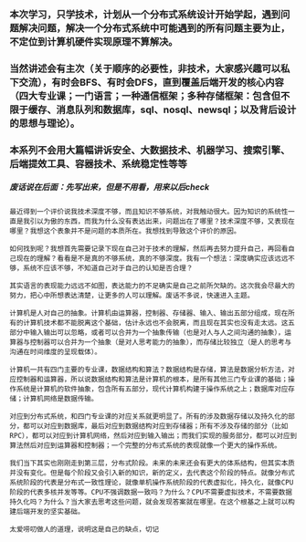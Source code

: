 ### 本次学习，只学技术，计划从一个分布式系统设计开始学起，遇到问题解决问题，解决一个分布式系统中可能遇到的所有问题主要为止，不定位到计算机硬件实现原理不算解决。

### 当然讲述会有主次（关于顺序的必要性，非技术，大家感兴趣可以私下交流），有时会BFS、有时会DFS，直到覆盖后端开发的核心内容（四大专业课；一门语言；一种通信框架；多种存储框架：包含但不限于缓存、消息队列和数据库，sql、nosql、newsql；以及背后设计的思想与理论）。

### 本系列不会用大篇幅讲诉安全、大数据技术、机器学习、搜索引擎、后端提效工具、容器技术、系统稳定性等等

##### 废话说在后面：先写出来，但是不用看，用来以后check

    最近得到一个评价说我技术深度不够，而且知识不够系统，对我触动很大。因为知识的系统性一直是我引以为傲的东西，而我为什么没有表达出来，问题出在了哪里？技术深度不够，又表现在哪里？我想这个表象并不是问题的本质所在。我想找到导致这个评价的原因。
    
    如何找到呢？我想首先需要记录下现在自己对于技术的理解，然后再去努力提升自己，再回看自己现在的理解？看看是不是真的不够系统，真的不够深度。我有一个想法：深度确实应该远远不够，系统不应该不够，不知道自己对于自己的认知是否合理？
    
    其实语言的表现能力远远不如图，表达能力的不足确实是自己之前所欠缺的。这次我会尽最大的努力，把心中所想表达清楚，让更多的人可以理解。废话不多说，快速进入主题。
    
    计算机是人对自己的抽象。计算机由运算器，控制器、存储器、输入、输出五部分组成，现在所有的计算机技术都不能脱离这个基础，估计永远也不会脱离，而且现在其实也没有走太远。这五部分中输入输出可以忽略，或者可以合并为一个抽象传输（也是对人与人之间沟通的抽象），运算器与控制器可以合并为一个抽象（是对人思考能力的抽象），而存储比较独立（是人的思考与沟通在时间维度的呈现载体）。
    
    计算机一共有四门主要的专业课，数据结构和算法？数据结构是存储，算法是数据分析方法，对应控制器和运算器，所以说数据结构和算法是计算机的根本，是所有其他三门专业课的基础；操作系统是计算机的软件抽象，包含所有五部分，现代计算机构建于操作系统之上；数据库对应存储；计算机网络是数据传输。
    
    对应到分布式系统，和四门专业课的对应关系就更明显了。所有的涉及数据存储以及持久化的部分，都可以对应到数据库，最后对应到数据结构对应到存储器；所有不涉及存储的部分（比如RPC），都可以对应到计算机网络，然后对应到输入输出；而我们实现的服务部分，都可以对应到算法然后对应到运算器和控制器；一个完整的分布式系统的表现就像一个更大的操作系统。
    
    我们当下其实也刚刚走到第三层，分布式阶段。未来的未来还会有更大的体系结构，但其实本质并没有变化。但是每个阶段又会引入新的知识，新的定义，去代表这个阶段的特点。就像分布式系统阶段的代表是分布式一致性理论，就像单机操作系统阶段的代表虚拟化，持久化，就像CPU阶段的代表多核并发等等。CPU不强调数据一致吗？为什么？CPU不需要虚拟技术，不需要数据持久化吗？为什么？当大家去思考这些问题，就会发现答案就在哪里。在这个根基之上就可以构建后端开发的坚实基础。
    
    太爱唠叨做人的道理，说明这是自己的缺点，切记
